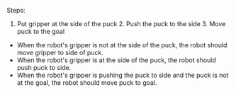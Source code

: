 
Steps:
1. Put gripper at the side of the puck  2. Push the puck to the side  3. Move puck to the goal
- When the robot's gripper is not at the side of the puck, the robot should move gripper to side of puck.
- When the robot's gripper is at the side of the puck, the robot should push puck to side.
- When the robot's gripper is pushing the puck to side and the puck is not at the goal, the robot should move puck to goal.